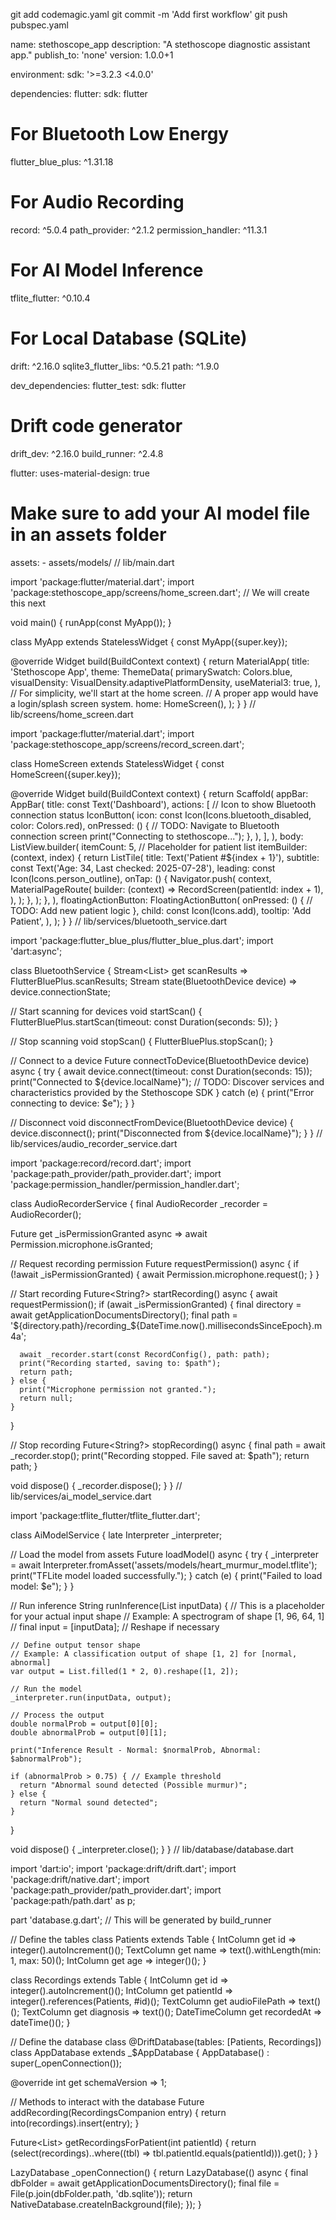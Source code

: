 git add codemagic.yaml
git commit -m 'Add first workflow'
git push
 pubspec.yaml

name: stethoscope_app
description: "A stethoscope diagnostic assistant app."
publish_to: 'none' 
version: 1.0.0+1

environment:
  sdk: '>=3.2.3 <4.0.0'

dependencies:
  flutter:
    sdk: flutter
  
  # For Bluetooth Low Energy
  flutter_blue_plus: ^1.31.18 

  # For Audio Recording
  record: ^5.0.4
  path_provider: ^2.1.2
  permission_handler: ^11.3.1

  # For AI Model Inference
  tflite_flutter: ^0.10.4

  # For Local Database (SQLite)
  drift: ^2.16.0
  sqlite3_flutter_libs: ^0.5.21
  path: ^1.9.0

dev_dependencies:
  flutter_test:
    sdk: flutter
  
  # Drift code generator
  drift_dev: ^2.16.0
  build_runner: ^2.4.8

flutter:
  uses-material-design: true

  # Make sure to add your AI model file in an assets folder
  assets:
    - assets/models/
// lib/main.dart

import 'package:flutter/material.dart';
import 'package:stethoscope_app/screens/home_screen.dart'; // We will create this next

void main() {
  runApp(const MyApp());
}

class MyApp extends StatelessWidget {
  const MyApp({super.key});

  @override
  Widget build(BuildContext context) {
    return MaterialApp(
      title: 'Stethoscope App',
      theme: ThemeData(
        primarySwatch: Colors.blue,
        visualDensity: VisualDensity.adaptivePlatformDensity,
        useMaterial3: true,
      ),
      // For simplicity, we'll start at the home screen.
      // A proper app would have a login/splash screen system.
      home: HomeScreen(),
    );
  }
}
// lib/screens/home_screen.dart

import 'package:flutter/material.dart';
import 'package:stethoscope_app/screens/record_screen.dart';

class HomeScreen extends StatelessWidget {
  const HomeScreen({super.key});

  @override
  Widget build(BuildContext context) {
    return Scaffold(
      appBar: AppBar(
        title: const Text('Dashboard'),
        actions: [
          // Icon to show Bluetooth connection status
          IconButton(
            icon: const Icon(Icons.bluetooth_disabled, color: Colors.red),
            onPressed: () {
              // TODO: Navigate to Bluetooth connection screen
              print("Connecting to stethoscope...");
            },
          ),
        ],
      ),
      body: ListView.builder(
        itemCount: 5, // Placeholder for patient list
        itemBuilder: (context, index) {
          return ListTile(
            title: Text('Patient #${index + 1}'),
            subtitle: const Text('Age: 34, Last checked: 2025-07-28'),
            leading: const Icon(Icons.person_outline),
            onTap: () {
              Navigator.push(
                context,
                MaterialPageRoute(
                  builder: (context) => RecordScreen(patientId: index + 1),
                ),
              );
            },
          );
        },
      ),
      floatingActionButton: FloatingActionButton(
        onPressed: () {
          // TODO: Add new patient logic
        },
        child: const Icon(Icons.add),
        tooltip: 'Add Patient',
      ),
    );
  }
}
// lib/services/bluetooth_service.dart

import 'package:flutter_blue_plus/flutter_blue_plus.dart';
import 'dart:async';

class BluetoothService {
  Stream<List<ScanResult>> get scanResults => FlutterBluePlus.scanResults;
  Stream<BluetoothConnectionState> state(BluetoothDevice device) => device.connectionState;

  // Start scanning for devices
  void startScan() {
    FlutterBluePlus.startScan(timeout: const Duration(seconds: 5));
  }

  // Stop scanning
  void stopScan() {
    FlutterBluePlus.stopScan();
  }

  // Connect to a device
  Future<void> connectToDevice(BluetoothDevice device) async {
    try {
      await device.connect(timeout: const Duration(seconds: 15));
      print("Connected to ${device.localName}");
      // TODO: Discover services and characteristics provided by the Stethoscope SDK
    } catch (e) {
      print("Error connecting to device: $e");
    }
  }

  // Disconnect
  void disconnectFromDevice(BluetoothDevice device) {
    device.disconnect();
    print("Disconnected from ${device.localName}");
  }
}
// lib/services/audio_recorder_service.dart

import 'package:record/record.dart';
import 'package:path_provider/path_provider.dart';
import 'package:permission_handler/permission_handler.dart';

class AudioRecorderService {
  final AudioRecorder _recorder = AudioRecorder();

  Future<bool> get _isPermissionGranted async => await Permission.microphone.isGranted;

  // Request recording permission
  Future<void> requestPermission() async {
    if (!await _isPermissionGranted) {
      await Permission.microphone.request();
    }
  }

  // Start recording
  Future<String?> startRecording() async {
    await requestPermission();
    if (await _isPermissionGranted) {
      final directory = await getApplicationDocumentsDirectory();
      final path = '${directory.path}/recording_${DateTime.now().millisecondsSinceEpoch}.m4a';
      
      await _recorder.start(const RecordConfig(), path: path);
      print("Recording started, saving to: $path");
      return path;
    } else {
      print("Microphone permission not granted.");
      return null;
    }
  }

  // Stop recording
  Future<String?> stopRecording() async {
    final path = await _recorder.stop();
    print("Recording stopped. File saved at: $path");
    return path;
  }

  void dispose() {
    _recorder.dispose();
  }
}
// lib/services/ai_model_service.dart

import 'package:tflite_flutter/tflite_flutter.dart';

class AiModelService {
  late Interpreter _interpreter;

  // Load the model from assets
  Future<void> loadModel() async {
    try {
      _interpreter = await Interpreter.fromAsset('assets/models/heart_murmur_model.tflite');
      print("TFLite model loaded successfully.");
    } catch (e) {
      print("Failed to load model: $e");
    }
  }
  
  // Run inference
  String runInference(List<dynamic> inputData) {
    // This is a placeholder for your actual input shape
    // Example: A spectrogram of shape [1, 96, 64, 1]
    // final input = [inputData]; // Reshape if necessary

    // Define output tensor shape
    // Example: A classification output of shape [1, 2] for [normal, abnormal]
    var output = List.filled(1 * 2, 0).reshape([1, 2]);

    // Run the model
    _interpreter.run(inputData, output);

    // Process the output
    double normalProb = output[0][0];
    double abnormalProb = output[0][1];
    
    print("Inference Result - Normal: $normalProb, Abnormal: $abnormalProb");

    if (abnormalProb > 0.75) { // Example threshold
      return "Abnormal sound detected (Possible murmur)";
    } else {
      return "Normal sound detected";
    }
  }
  
  void dispose() {
    _interpreter.close();
  }
}
// lib/database/database.dart

import 'dart:io';
import 'package:drift/drift.dart';
import 'package:drift/native.dart';
import 'package:path_provider/path_provider.dart';
import 'package:path/path.dart' as p;

part 'database.g.dart'; // This will be generated by build_runner

// Define the tables
class Patients extends Table {
  IntColumn get id => integer().autoIncrement()();
  TextColumn get name => text().withLength(min: 1, max: 50)();
  IntColumn get age => integer()();
}

class Recordings extends Table {
  IntColumn get id => integer().autoIncrement()();
  IntColumn get patientId => integer().references(Patients, #id)();
  TextColumn get audioFilePath => text()();
  TextColumn get diagnosis => text()();
  DateTimeColumn get recordedAt => dateTime()();
}

// Define the database class
@DriftDatabase(tables: [Patients, Recordings])
class AppDatabase extends _$AppDatabase {
  AppDatabase() : super(_openConnection());

  @override
  int get schemaVersion => 1;

  // Methods to interact with the database
  Future<int> addRecording(RecordingsCompanion entry) {
    return into(recordings).insert(entry);
  }

  Future<List<Recording>> getRecordingsForPatient(int patientId) {
    return (select(recordings)..where((tbl) => tbl.patientId.equals(patientId))).get();
  }
}

LazyDatabase _openConnection() {
  return LazyDatabase(() async {
    final dbFolder = await getApplicationDocumentsDirectory();
    final file = File(p.join(dbFolder.path, 'db.sqlite'));
    return NativeDatabase.createInBackground(file);
  });
}
